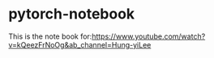 # pytorch-notebook
This is the note book for:https://www.youtube.com/watch?v=kQeezFrNoOg&ab_channel=Hung-yiLee

